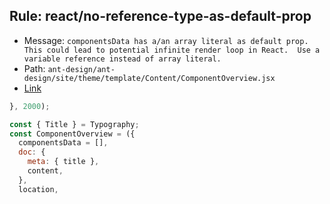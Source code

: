 ## Rule: react/no-reference-type-as-default-prop
- Message: `componentsData has a/an array literal as default prop.
This could lead to potential infinite render loop in React. 
Use a variable reference instead of array literal.`
- Path: `ant-design/ant-design/site/theme/template/Content/ComponentOverview.jsx`
- [Link](https://github.com/ant-design/ant-design/blob/HEAD/site/theme/template/Content/ComponentOverview.jsx#L32-L32)
```jsx
}, 2000);

const { Title } = Typography;
const ComponentOverview = ({
  componentsData = [],
  doc: {
    meta: { title },
    content,
  },
  location,
```
